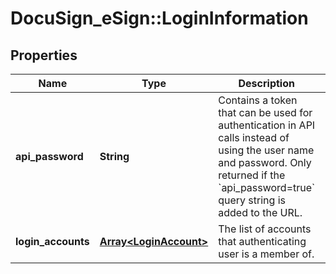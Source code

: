 # DocuSign_eSign::LoginInformation

## Properties
Name | Type | Description | Notes
------------ | ------------- | ------------- | -------------
**api_password** | **String** | Contains a token that can be used for authentication in API calls instead of using the user name and password. Only returned if the &#x60;api_password&#x3D;true&#x60; query string is added to the URL. | [optional] 
**login_accounts** | [**Array&lt;LoginAccount&gt;**](LoginAccount.md) | The list of accounts that authenticating user is a member of. | [optional] 



